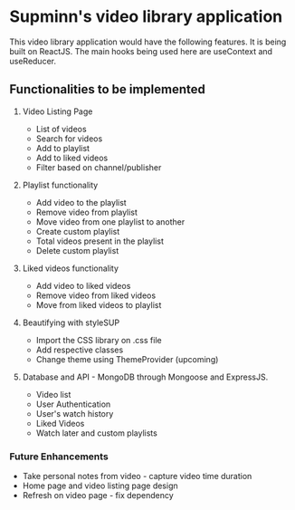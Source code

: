 # Supminn's video library application

This video library application would have the following features. It is being built on ReactJS. The main hooks being used here are useContext and useReducer.

## Functionalities to be implemented

1. Video Listing Page
    * List of videos
    * Search for videos
    * Add to playlist
    * Add to liked videos 
    * Filter based on channel/publisher

2. Playlist functionality
    * Add video to the playlist
    * Remove video from playlist
    * Move video from one playlist to another
    * Create custom playlist
    * Total videos present in the playlist
    * Delete custom playlist

3. Liked videos functionality
    * Add video to liked videos
    * Remove video from liked videos
    * Move from liked videos to playlist

4. Beautifying with styleSUP
    * Import the CSS library on .css file
    * Add respective classes
    * Change theme using ThemeProvider (upcoming)

5. Database and API - MongoDB through Mongoose and ExpressJS.
    * Video list 
    * User Authentication
    * User's watch history
    * Liked Videos
    * Watch later and custom playlists

### Future Enhancements
* Take personal notes from video - capture video time duration
* Home page and video listing page design
* Refresh on video page - fix dependency